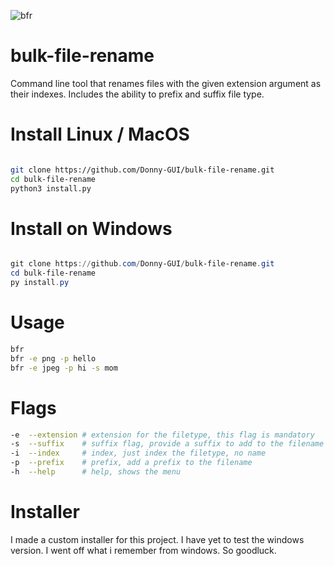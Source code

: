 ![bfr](https://user-images.githubusercontent.com/108424001/210458734-0931b43c-8888-4e5d-85f2-2c1f7195de97.png)

# bulk-file-rename

Command line tool that renames files with the given extension argument  as their indexes. Includes the ability to prefix and suffix file type.

# Install Linux / MacOS

```Bash

git clone https://github.com/Donny-GUI/bulk-file-rename.git
cd bulk-file-rename
python3 install.py

```

# Install on Windows

```Powershell

git clone https://github.com/Donny-GUI/bulk-file-rename.git
cd bulk-file-rename
py install.py

```

# Usage

```Bash
bfr
bfr -e png -p hello
bfr -e jpeg -p hi -s mom
```

# Flags

```Bash
-e  --extension # extension for the filetype, this flag is mandatory
-s  --suffix    # suffix flag, provide a suffix to add to the filename
-i  --index     # index, just index the filetype, no name
-p  --prefix    # prefix, add a prefix to the filename
-h  --help      # help, shows the menu
```


# Installer

I made a custom installer for this project. I have yet to test the windows version. I went off what i remember from windows. So goodluck.
